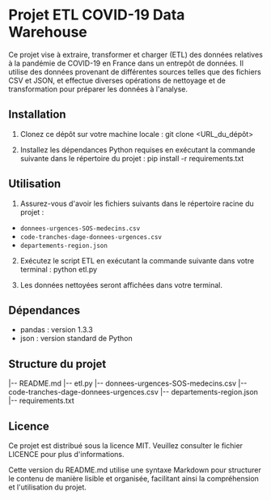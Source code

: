 # Projet ETL COVID-19 Data Warehouse

Ce projet vise à extraire, transformer et charger (ETL) des données relatives à la pandémie de COVID-19 en France dans un entrepôt de données. Il utilise des données provenant de différentes sources telles que des fichiers CSV et JSON, et effectue diverses opérations de nettoyage et de transformation pour préparer les données à l'analyse.

## Installation

1. Clonez ce dépôt sur votre machine locale :
git clone <URL_du_dépôt>

2. Installez les dépendances Python requises en exécutant la commande suivante dans le répertoire du projet :
pip install -r requirements.txt

## Utilisation

1. Assurez-vous d'avoir les fichiers suivants dans le répertoire racine du projet :
- `donnees-urgences-SOS-medecins.csv`
- `code-tranches-dage-donnees-urgences.csv`
- `departements-region.json`

2. Exécutez le script ETL en exécutant la commande suivante dans votre terminal :
python etl.py

3. Les données nettoyées seront affichées dans votre terminal.

## Dépendances

- pandas : version 1.3.3
- json : version standard de Python

## Structure du projet

|-- README.md
|-- etl.py
|-- donnees-urgences-SOS-medecins.csv
|-- code-tranches-dage-donnees-urgences.csv
|-- departements-region.json
|-- requirements.txt

## Licence

Ce projet est distribué sous la licence MIT. Veuillez consulter le fichier LICENCE pour plus d'informations.

Cette version du README.md utilise une syntaxe Markdown pour structurer le contenu de manière lisible et organisée, facilitant ainsi la compréhension et l'utilisation du projet.
